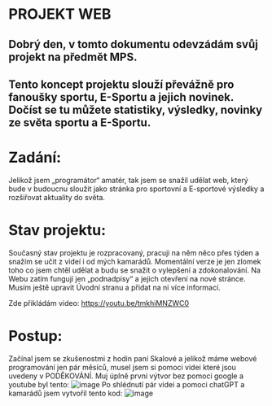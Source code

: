 # PROJEKT WEB
## Dobrý den, v tomto dokumentu odevzádám svůj projekt na předmět MPS.
## Tento koncept projektu slouží převážně pro fanoušky sportu, E-Sportu a jejich novinek. Dočíst se tu můžete statistiky, výsledky, novinky ze světa sportu a E-Sportu.

# Zadání:
Jelikož jsem „programátor“ amatér, tak jsem se snažil udělat web, který bude v budoucnu sloužit jako stránka pro sportovní a E-sportové výsledky a rozšiřovat aktuality do světa.
# Stav projektu:
Současný stav projektu je rozpracovaný, pracuji na něm něco přes týden a snažím se učit z videí i od mých kamarádů. Momentální verze je jen zlomek toho co jsem chtěl udělat a budu se snažit o vylepšení a zdokonalování. 
Na Webu zatím fungují jen „podnadpisy“ a jejich otevření na nové stránce.
Musím ještě upravit Úvodní stranu a přidat na ni více informací.

Zde přikládám video: https://youtu.be/tmkhiMNZWC0

# Postup: 
Začínal jsem se zkušenostmi z hodin paní Skalové a jelikož máme webové programování jen pár měsíců, musel jsem si pomoci videi které jsou uvedeny v PODĚKOVÁNÍ.
Muj úplně první výtvor bez pomoci google a youtube byl tento: ![image](https://github.com/tobkabramburek/projekt1web/assets/154604536/12fc3dec-7446-448c-83b1-006058b575b8)
Po shlédnutí pár videi a pomoci chatGPT a kamarádů jsem vytvořil tento kod: ![image](https://github.com/tobkabramburek/projekt1web/assets/154604536/53d3ec3e-2487-4f73-93c8-6528b69f1109)














